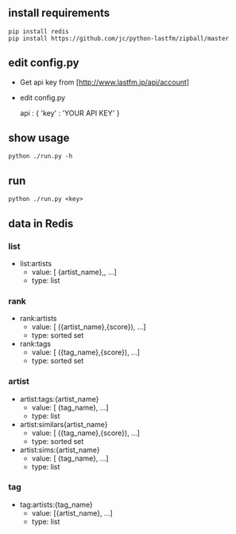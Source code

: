 ## install requirements
    pip install redis
    pip install https://github.com/jc/python-lastfm/zipball/master

## edit config.py

* Get api key from [http://www.lastfm.jp/api/account]
* edit config.py

    api : {
        'key' : 'YOUR API KEY'
    }

## show usage
    python ./run.py -h

## run
    python ./run.py <key>

## data in Redis

### list
- list:artists
  - value: [ {artist_name},, ...]
  - type: list

### rank
- rank:artists
  - value: [ ({artist_name},{score}), ...]
  - type: sorted set
- rank:tags
  - value: [ ({tag_name},{score}), ...]
  - type: sorted set

### artist
- artist:tags:{artist_name}
  - value: [ {tag_name}, ...]
  - type: list
- artist:similars{artist_name}
  - value: [ ({tag_name},{score}), ...]
  - type: sorted set
- artist:sims:{artist_name}
  - value: [ {tag_name}, ...]
  - type: list

### tag
- tag:artists:{tag_name}
  - value: [{artist_name}, ...]
  - type: list


